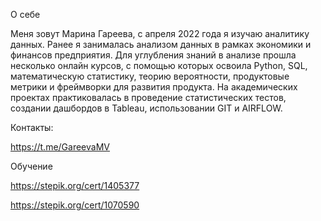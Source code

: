 О себе

Меня зовут Марина Гареева, с апреля 2022 года я изучаю аналитику данных. Ранее я занималась анализом данных в рамках экономики и финансов предприятия.
Для углубления знаний в анализе прошла несколько онлайн курсов, с помощью которых освоила Python, SQL, математическую статистику, теорию вероятности, продуктовые метрики и фреймворки для развития продукта. На академических проектах практиковалась в проведение статистических тестов, создании дашбордов в Tableau, использовании GIT и AIRFLOW.

Контакты:

https://t.me/GareevaMV

Обучение


https://stepik.org/cert/1405377


https://stepik.org/cert/1070590

